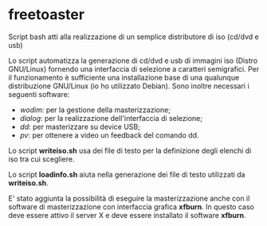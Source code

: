 # freetoaster
Script bash atti alla realizzazione di un semplice distributore di iso (cd/dvd e usb)

Lo script automatizza la generazione di cd/dvd e usb di immagini iso (Distro GNU/Linux) fornendo una interfaccia di selezione a caratteri semigrafici.
Per il funzionamento è sufficiente una installazione base di una qualunque distribuzione GNU/Linux (io ho utilizzato Debian).
Sono inoltre necessari i seguenti software:
* *wodim*:  per la gestione della masterizzazione;
* *dialog*: per la realizzazione dell'interfaccia di selezione;
* *dd*: per masterizzare su device USB;
* *pv*: per ottenere a video un feedback del comando dd.

Lo script **writeiso.sh** usa dei file di testo per la definizione degli elenchi di iso tra cui scegliere.

Lo script **loadinfo.sh** aiuta nella generazione dei file di testo utilizzati da **writeiso.sh**.

E' stato aggiunta la possibilità di eseguire la masterizzazione anche con il software di masterizzazione con interfaccia grafica **xfburn**. In questo caso deve essere attivo il server X e deve essere installato il software **xfburn**.
